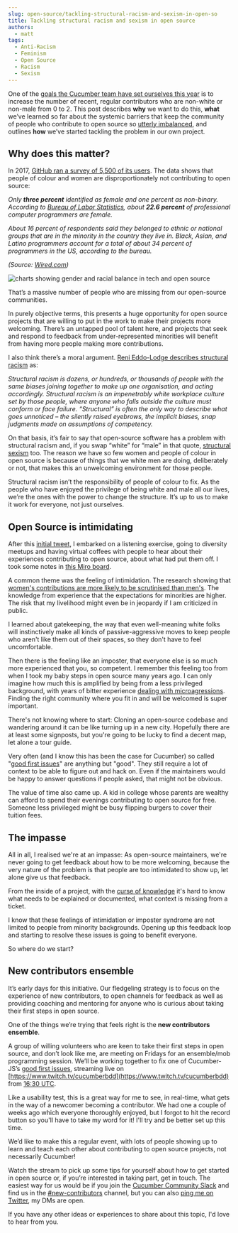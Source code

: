 ```yaml
---
slug: open-source/tackling-structural-racism-and-sexism-in-open-so
title: Tackling structural racism and sexism in open source
authors:
  - matt
tags:
  - Anti-Racism
  - Feminism
  - Open Source
  - Racism
  - Sexism
---
```


One of the [goals the Cucumber team have set ourselves this year](/blog/open-source/what-are-the-cucumber-open-team-s-goals-for-2021/) is to increase the number of recent, regular contributors who are non-white or non-male from 0 to 2. This post describes **why** we want to do this, **what** we’ve learned so far about the systemic barriers that keep the community of people who contribute to open source so [utterly imbalanced](https://www.wired.com/2017/06/diversity-open-source-even-worse-tech-overall/), and outlines **how** we’ve started tackling the problem in our own project.

<!-- truncate -->

## Why does this matter?

In 2017, [GitHub ran a survey of 5,500 of its users](https://opensourcesurvey.org/2017/#insights). The data shows that people of colour and women are disproportionately not contributing to open source:

_Only **three percent** identified as female and one percent as non-binary. According to [Bureau of Labor Statistics](https://www.bls.gov/cps/cpsaat11.htm), about **22.6 percent** of professional computer programmers are female._

_About 16 percent of respondents said they belonged to ethnic or national groups that are in the minority in the country they live in. Black, Asian, and Latino programmers account for a total of about 34 percent of programmers in the US, according to the bureau._

_(Source: [Wired.com](https://www.wired.com/2017/06/diversity-open-source-even-worse-tech-overall/))_

![charts showing gender and racial balance in tech and open source](/img/blog/8a3972687dc096f53626f6293f64a7480b6b6751dab00d0911bd7c9b76159be5.png)

That’s a massive number of people who are missing from our open-source communities.

In purely objective terms, this presents a huge opportunity for open source projects that are willing to put in the work to make their projects more welcoming. There’s an untapped pool of talent here, and projects that seek and respond to feedback from under-represented minorities will benefit from having more people making more contributions.

I also think there’s a moral argument. [Reni Eddo-Lodge describes structural racism](https://www.theguardian.com/world/2017/may/30/why-im-no-longer-talking-to-white-people-about-race) as:

_Structural racism is dozens, or hundreds, or thousands of people with the same biases joining together to make up one organisation, and acting accordingly. Structural racism is an impenetrably white workplace culture set by those people, where anyone who falls outside the culture must conform or face failure. “Structural” is often the only way to describe what goes unnoticed – the silently raised eyebrows, the implicit biases, snap judgments made on assumptions of competency._

On that basis, it’s fair to say that open-source software has a problem with structural racism and, if you swap “white” for “male” in that quote, [structural sexism](https://peerj.com/preprints/1733/?td=sd) too. The reason we have so few women and people of colour in open source is because of things that we white men are doing, deliberately or not, that makes this an unwelcoming environment for those people.

Structural racism isn’t the responsibility of people of colour to fix. As the people who have enjoyed the privilege of being white and male all our lives, we’re the ones with the power to change the structure. It’s up to us to make it work for everyone, not just ourselves.

## Open Source is intimidating

After this [initial tweet](https://twitter.com/mattwynne/status/1401937810420953090), I embarked on a listening exercise, going to diversity meetups and having virtual coffees with people to hear about their experiences contributing to open source, about what had put them off. I took some notes in [this Miro board](https://t.co/WODCeiVhPO?amp=1).

A common theme was the feeling of intimidation. The research showing that [women's contributions are more likely to be scrutinised than men's](https://peerj.com/articles/cs-111/). The knowledge from experience that the expectations for minorities are higher. The risk that my livelihood might even be in jeopardy if I am criticized in public.

I learned about gatekeeping, the way that even well-meaning white folks will instinctively make all kinds of passive-aggressive moves to keep people who aren't like them out of their spaces, so they don't have to feel uncomfortable.

Then there is the feeling like an imposter, that everyone else is so much more experienced that you, so competent. I remember this feeling too from when I took my baby steps in open source many years ago. I can only imagine how much this is amplified by being from a less privileged background, with years of bitter experience [dealing with microagressions](https://www.olopua.com/?q=content/racism). Finding the right community where you fit in and will be welcomed is super important.

There's not knowing where to start: Cloning an open-source codebase and wandering around it can be like turning up in a new city. Hopefully there are at least some signposts, but you're going to be lucky to find a decent map, let alone a tour guide.

Very often (and I know this has been the case for Cucumber) so called "[good first issues](https://kentcdodds.com/blog/first-timers-only)" are anything but "good". They still require a lot of context to be able to figure out and hack on. Even if the maintainers would be happy to answer questions if people asked, that might not be obvious.

The value of time also came up. A kid in college whose parents are wealthy can afford to spend their evenings contributing to open source for free. Someone less privileged might be busy flipping burgers to cover their tuition fees.

## The impasse

All in all, I realised we're at an impasse: As open-source maintainers, we're never going to get feedback about how to be more welcoming, because the very nature of the problem is that people are too intimidated to show up, let alone give us that feedback.

From the inside of a project, with the [curse of knowledge](https://hbr.org/2006/12/the-curse-of-knowledge) it's hard to know what needs to be explained or documented, what context is missing from a ticket.

I know that these feelings of intimidation or imposter syndrome are not limited to people from minority backgrounds. Opening up this feedback loop and starting to resolve these issues is going to benefit everyone.

So where do we start?

## New contributors ensemble

It’s early days for this initiative. Our fledgeling strategy is to focus on the experience of new contributors, to open channels for feedback as well as providing coaching and mentoring for anyone who is curious about taking their first steps in open source.

One of the things we’re trying that feels right is the **new contributors ensemble**.

A group of willing volunteers who are keen to take their first steps in open source, and don’t look like me, are meeting on Fridays for an ensemble/mob programming session. We’ll be working together to fix one of Cucumber-JS’s [good first issues](https://github.com/cucumber/cucumber-js/contribute), streaming live on [https://www.twitch.tv/cucumberbdd](https://www.twitch.tv/cucumberbdd) from [16:30 UTC](https://www.timeanddate.com/worldclock/fixedtime.html?msg=Cucumber+new+contributor+ensemble&iso=20210806T1630&p1=1440&ah=1&am=30).

Like a usability test, this is a great way for me to see, in real-time, what gets in the way of a newcomer becoming a contributor. We had one a couple of weeks ago which everyone thoroughly enjoyed, but I forgot to hit the record button so you'll have to take my word for it! I'll try and be better set up this time.

We’d like to make this a regular event, with lots of people showing up to learn and teach each other about contributing to open source projects, not necessarily Cucumber!

Watch the stream to pick up some tips for yourself about how to get started in open source or, if you’re interested in taking part, get in touch. The easiest way for us would be if you join the [Cucumber Community Slack](/community#slack) and find us in the [#new-contributors](https://cucumberbdd.slack.com/archives/C028E2TBDJQ) channel, but you can also [ping me on Twitter](https://twitter.com/mattwynne/), my DMs are open.

If you have any other ideas or experiences to share about this topic, I'd love to hear from you.